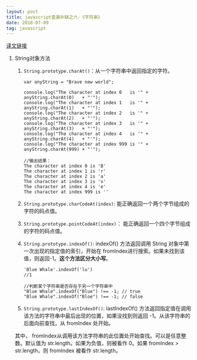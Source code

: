 ```yaml
---
layout: post
title: javascript查漏补缺之六-《字符串》
date: 2018-07-09
tag: javascript
---
```


[译文链接](https://developer.mozilla.org/zh-CN/docs/Web/JavaScript/Guide)

1. String对象方法

    1. `String.prototype.charAt()`：从一个字符串中返回指定的字符。

        ```
        var anyString = "Brave new world";

        console.log("The character at index 0   is '" + anyString.charAt(0)   + "'");
        console.log("The character at index 1   is '" + anyString.charAt(1)   + "'");
        console.log("The character at index 2   is '" + anyString.charAt(2)   + "'");
        console.log("The character at index 3   is '" + anyString.charAt(3)   + "'");
        console.log("The character at index 4   is '" + anyString.charAt(4)   + "'");
        console.log("The character at index 999 is '" + anyString.charAt(999) + "'");

        //输出结果：
        The character at index 0 is 'B'
        The character at index 1 is 'r'
        The character at index 2 is 'a'
        The character at index 3 is 'v'
        The character at index 4 is 'e'
        The character at index 999 is ''
        ```
    
    2. `String.prototype.charCodeAt(index)`: 能正确返回一个两个字节组成的字符的码点值。

    3. `String.prototype.pointCodeAt(index)`： 能正确返回一个四个字节组成的字符的码点值。

    4. `String.prototype.indexOf()`: indexOf() 方法返回调用  String 对象中第一次出现的指定值的索引，开始在 fromIndex进行搜索。如果未找到该值，则返回-1。**这个方法区分大小写**。

        ```
        'Blue Whale'.indexOf('lu')
        //1

        //判断某个字符串是否存在于另一个字符串中
        "Blue Whale".indexOf("Blue") !== -1; // true
        "Blue Whale".indexOf("Bloe") !== -1; // false
        ```
    5. `String.prototype.lastIndexOf()`: lastIndexOf() 方法返回指定值在调用该方法的字符串中最后出现的位置，如果没找到则返回 -1。从该字符串的后面向前查找，从 fromIndex 处开始。

    其中， fromIndex从调用该方法字符串的此位置处开始查找。可以是任意整数。默认值为 str.length。如果为负值，则被看作 0。如果 fromIndex > str.length，则 fromIndex 被看作 str.length。